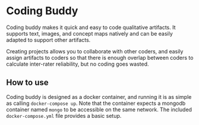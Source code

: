 # Coding Buddy

Coding buddy makes it quick and easy to code qualitative artifacts. It supports text, images, and concept maps natively and can be easily adapted to support other artifacts.

Creating projects allows you to collaborate with other coders, and easily assign artifacts to coders so that there is enough overlap between coders to calculate inter-rater reliability, but no coding goes wasted.

## How to use

Coding buddy is designed as a docker container, and running it is as simple as calling `docker-compose up`. Note that the container expects a mongodb container named `mongo` to be accessible on the same network. The included `docker-compose.yml` file provides a basic setup.
